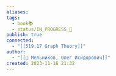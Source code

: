 ```yaml
---
aliases: 
tags:
  - book📚
  - status/IN_PROGRESS_🌿
publish: true
connected:
  - "[[519.17 Graph Theory]]"
author:
  - "[[👤 Мельников, Олег Исидорович]]"
created: 2023-11-16 21:32
---
```




